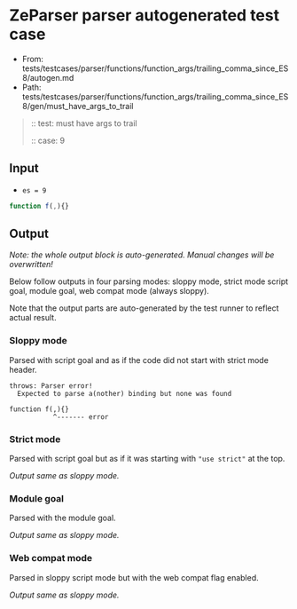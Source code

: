 # ZeParser parser autogenerated test case

- From: tests/testcases/parser/functions/function_args/trailing_comma_since_ES8/autogen.md
- Path: tests/testcases/parser/functions/function_args/trailing_comma_since_ES8/gen/must_have_args_to_trail

> :: test: must have args to trail
>
> :: case: 9

## Input

- `es = 9`

`````js
function f(,){}
`````

## Output

_Note: the whole output block is auto-generated. Manual changes will be overwritten!_

Below follow outputs in four parsing modes: sloppy mode, strict mode script goal, module goal, web compat mode (always sloppy).

Note that the output parts are auto-generated by the test runner to reflect actual result.

### Sloppy mode

Parsed with script goal and as if the code did not start with strict mode header.

`````
throws: Parser error!
  Expected to parse a(nother) binding but none was found

function f(,){}
           ^------- error
`````

### Strict mode

Parsed with script goal but as if it was starting with `"use strict"` at the top.

_Output same as sloppy mode._

### Module goal

Parsed with the module goal.

_Output same as sloppy mode._

### Web compat mode

Parsed in sloppy script mode but with the web compat flag enabled.

_Output same as sloppy mode._

